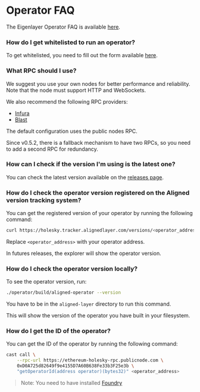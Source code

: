 # Operator FAQ

The Eigenlayer Operator FAQ is available [here](https://docs.eigenlayer.xyz/eigenlayer/operator-guides/operator-faq).

### How do I get whitelisted to run an operator?

To get whitelisted, you need to fill out the form available [here](https://docs.google.com/forms/d/e/1FAIpQLSdH9sgfTz4v33lAvwj6BvYJGAeIshQia3FXz36PFfF-WQAWEQ/viewform).

### What RPC should I use?

We suggest you use your own nodes for better performance and reliability. Note that the node must support HTTP and WebSockets.

We also recommend the following RPC providers:

- [Infura](https://infura.io/)
- [Blast](https://blastapi.io/)

The default configuration uses the public nodes RPC.

Since v0.5.2, there is a fallback mechanism to have two RPCs, so you need to add a second RPC for redundancy.

### How can I check if the version I'm using is the latest one?

You can check the latest version available on the [releases page](https://github.com/yetanotherco/aligned_layer/releases).

### How do I check the operator version registered on the Aligned version tracking system?

You can get the registered version of your operator by running the following command:

```bash
curl https://holesky.tracker.alignedlayer.com/versions/<operator_address>
```

Replace `<operator_address>` with your operator address.

In futures releases, the explorer will show the operator version.

### How do I check the operator version locally?

To see the operator version, run:

```bash
./operator/build/aligned-operator --version
```

You have to be in the `aligned-layer` directory to run this command.

This will show the version of the operator you have built in your filesystem.

### How do I get the ID of the operator?

You can get the ID of the operator by running the following command:

```bash
cast call \
	--rpc-url https://ethereum-holesky-rpc.publicnode.com \
	0xD0A725d82649f9e4155D7A60B638Fe33b3F25e3b \
	"getOperatorId(address operator)(bytes32)" <operator_address>
```

> Note: You need to have installed [Foundry](https://book.getfoundry.sh/)
